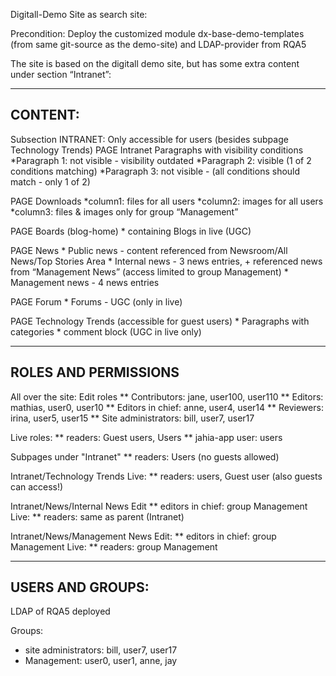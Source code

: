 Digitall-Demo Site as search site:

Precondition:
Deploy the customized module dx-base-demo-templates (from same git-source as the demo-site) and LDAP-provider from RQA5


The site is based on the digitall demo site, but has some extra content under section “Intranet”:


------------------------------------
CONTENT:
------------------------------------

Subsection INTRANET:
Only accessible for users (besides subpage Technology Trends)
PAGE Intranet
	Paragraphs with visibility conditions
	*Paragraph 1: not visible - visibility outdated
	*Paragraph 2: visible (1 of 2 conditions matching)
	*Paragraph 3: not visible - (all conditions should match - only 1 of 2)


PAGE Downloads
	*column1: files for all users
	*column2: images for all users
	*column3: files & images only for group “Management”

PAGE Boards (blog-home)
	* containing Blogs in live (UGC)

PAGE News
	* Public news - content referenced from Newsroom/All News/Top Stories Area
	* Internal news - 3 news entries, + referenced news from “Management News” (access limited to group Management)
	* Management news - 4 news entries

PAGE Forum
	* Forums - UGC (only in live)

PAGE Technology Trends (accessible for guest users)
	* Paragraphs with categories
	* comment block (UGC in live only)




------------------------------------
ROLES AND PERMISSIONS
------------------------------------

All over the site:
Edit roles
** Contributors: jane, user100, user110
** Editors: mathias, user0, user10
** Editors in chief: anne, user4, user14
** Reviewers: irina, user5, user15
** Site administrators: bill, user7, user17

Live roles:
** readers: Guest users, Users
** jahia-app user: users

Subpages under "Intranet"
** readers: Users (no guests allowed)


Intranet/Technology Trends
Live:
** readers: users, Guest user (also guests can access!)

Intranet/News/Internal News
Edit
** editors in chief: group Management
Live:
** readers: same as parent (Intranet)

Intranet/News/Management News
Edit:
** editors in chief: group Management
Live:
** readers: group Management



------------------------------------
USERS AND GROUPS:
------------------------------------

LDAP of RQA5 deployed

Groups:
* site administrators: bill, user7, user17
* Management:  user0, user1, anne, jay










